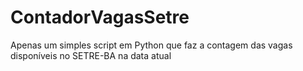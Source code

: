 # ContadorVagasSetre
Apenas um simples script em Python que faz a contagem das vagas disponíveis no SETRE-BA na data atual
